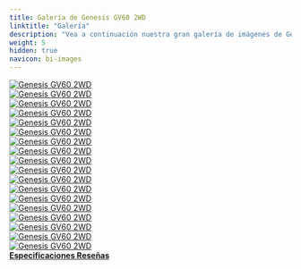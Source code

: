 ```yaml
---
title: Galería de Genesis GV60 2WD
linktitle: "Galería"
description: "Vea a continuación nuestra gran galería de imágenes de Genesis GV60 2WD. Haga clic en las imágenes para versiones en alta resolución."
weight: 5
hidden: true
navicon: bi-images
---
```

<!-- markdownlint-disable MD033 -->
<div class="row" id ="my-gallery">
	<div class="pswp-grid-item col-6 col-md-4">
		<a href="https://media.evkx.net/multimedia/models/genesis/gv60/gv60_2wd/driving_1.jpg"
data-pswp-src="https://media.evkx.net/multimedia/models/genesis/gv60/gv60_2wd/driving_1.jpg"
data-pswp-width="1500"
data-pswp-height="1000" 
target="_blank">
			<img src="https://media.evkx.net/multimedia/models/genesis/gv60/gv60_2wd/driving_1_xst.jpg" alt="Genesis GV60 2WD" class="img-fluid " />
		</a>
	</div>
	<div class="pswp-grid-item col-6 col-md-4">
		<a href="https://media.evkx.net/multimedia/models/genesis/gv60/gv60_2wd/exterior_1.jpg"
data-pswp-src="https://media.evkx.net/multimedia/models/genesis/gv60/gv60_2wd/exterior_1.jpg"
data-pswp-width="3000"
data-pswp-height="2121" 
target="_blank">
			<img src="https://media.evkx.net/multimedia/models/genesis/gv60/gv60_2wd/exterior_1_xst.jpg" alt="Genesis GV60 2WD" class="img-fluid " />
		</a>
	</div>
	<div class="pswp-grid-item col-6 col-md-4">
		<a href="https://media.evkx.net/multimedia/models/genesis/gv60/gv60_2wd/exterior_10.jpg"
data-pswp-src="https://media.evkx.net/multimedia/models/genesis/gv60/gv60_2wd/exterior_10.jpg"
data-pswp-width="1500"
data-pswp-height="1124" 
target="_blank">
			<img src="https://media.evkx.net/multimedia/models/genesis/gv60/gv60_2wd/exterior_10_xst.jpg" alt="Genesis GV60 2WD" class="img-fluid " />
		</a>
	</div>
	<div class="pswp-grid-item col-6 col-md-4">
		<a href="https://media.evkx.net/multimedia/models/genesis/gv60/gv60_2wd/exterior_2.jpg"
data-pswp-src="https://media.evkx.net/multimedia/models/genesis/gv60/gv60_2wd/exterior_2.jpg"
data-pswp-width="3000"
data-pswp-height="2121" 
target="_blank">
			<img src="https://media.evkx.net/multimedia/models/genesis/gv60/gv60_2wd/exterior_2_xst.jpg" alt="Genesis GV60 2WD" class="img-fluid " />
		</a>
	</div>
	<div class="pswp-grid-item col-6 col-md-4">
		<a href="https://media.evkx.net/multimedia/models/genesis/gv60/gv60_2wd/exterior_3.jpg"
data-pswp-src="https://media.evkx.net/multimedia/models/genesis/gv60/gv60_2wd/exterior_3.jpg"
data-pswp-width="3000"
data-pswp-height="1688" 
target="_blank">
			<img src="https://media.evkx.net/multimedia/models/genesis/gv60/gv60_2wd/exterior_3_xst.jpg" alt="Genesis GV60 2WD" class="img-fluid " />
		</a>
	</div>
	<div class="pswp-grid-item col-6 col-md-4">
		<a href="https://media.evkx.net/multimedia/models/genesis/gv60/gv60_2wd/exterior_4.jpg"
data-pswp-src="https://media.evkx.net/multimedia/models/genesis/gv60/gv60_2wd/exterior_4.jpg"
data-pswp-width="3000"
data-pswp-height="1688" 
target="_blank">
			<img src="https://media.evkx.net/multimedia/models/genesis/gv60/gv60_2wd/exterior_4_xst.jpg" alt="Genesis GV60 2WD" class="img-fluid " />
		</a>
	</div>
	<div class="pswp-grid-item col-6 col-md-4">
		<a href="https://media.evkx.net/multimedia/models/genesis/gv60/gv60_2wd/exterior_5.jpg"
data-pswp-src="https://media.evkx.net/multimedia/models/genesis/gv60/gv60_2wd/exterior_5.jpg"
data-pswp-width="3000"
data-pswp-height="1688" 
target="_blank">
			<img src="https://media.evkx.net/multimedia/models/genesis/gv60/gv60_2wd/exterior_5_xst.jpg" alt="Genesis GV60 2WD" class="img-fluid " />
		</a>
	</div>
	<div class="pswp-grid-item col-6 col-md-4">
		<a href="https://media.evkx.net/multimedia/models/genesis/gv60/gv60_2wd/exterior_6.jpg"
data-pswp-src="https://media.evkx.net/multimedia/models/genesis/gv60/gv60_2wd/exterior_6.jpg"
data-pswp-width="3000"
data-pswp-height="1688" 
target="_blank">
			<img src="https://media.evkx.net/multimedia/models/genesis/gv60/gv60_2wd/exterior_6_xst.jpg" alt="Genesis GV60 2WD" class="img-fluid " />
		</a>
	</div>
	<div class="pswp-grid-item col-6 col-md-4">
		<a href="https://media.evkx.net/multimedia/models/genesis/gv60/gv60_2wd/exterior_7.jpg"
data-pswp-src="https://media.evkx.net/multimedia/models/genesis/gv60/gv60_2wd/exterior_7.jpg"
data-pswp-width="3000"
data-pswp-height="2003" 
target="_blank">
			<img src="https://media.evkx.net/multimedia/models/genesis/gv60/gv60_2wd/exterior_7_xst.jpg" alt="Genesis GV60 2WD" class="img-fluid " />
		</a>
	</div>
	<div class="pswp-grid-item col-6 col-md-4">
		<a href="https://media.evkx.net/multimedia/models/genesis/gv60/gv60_2wd/exterior_8.jpg"
data-pswp-src="https://media.evkx.net/multimedia/models/genesis/gv60/gv60_2wd/exterior_8.jpg"
data-pswp-width="3000"
data-pswp-height="2000" 
target="_blank">
			<img src="https://media.evkx.net/multimedia/models/genesis/gv60/gv60_2wd/exterior_8_xst.jpg" alt="Genesis GV60 2WD" class="img-fluid " />
		</a>
	</div>
	<div class="pswp-grid-item col-6 col-md-4">
		<a href="https://media.evkx.net/multimedia/models/genesis/gv60/gv60_2wd/exterior_9.jpg"
data-pswp-src="https://media.evkx.net/multimedia/models/genesis/gv60/gv60_2wd/exterior_9.jpg"
data-pswp-width="3000"
data-pswp-height="2251" 
target="_blank">
			<img src="https://media.evkx.net/multimedia/models/genesis/gv60/gv60_2wd/exterior_9_xst.jpg" alt="Genesis GV60 2WD" class="img-fluid " />
		</a>
	</div>
	<div class="pswp-grid-item col-6 col-md-4">
		<a href="https://media.evkx.net/multimedia/models/genesis/gv60/gv60_2wd/frontseats_1.jpg"
data-pswp-src="https://media.evkx.net/multimedia/models/genesis/gv60/gv60_2wd/frontseats_1.jpg"
data-pswp-width="1500"
data-pswp-height="1090" 
target="_blank">
			<img src="https://media.evkx.net/multimedia/models/genesis/gv60/gv60_2wd/frontseats_1_xst.jpg" alt="Genesis GV60 2WD" class="img-fluid " />
		</a>
	</div>
	<div class="pswp-grid-item col-6 col-md-4">
		<a href="https://media.evkx.net/multimedia/models/genesis/gv60/gv60_2wd/headlights_1.jpg"
data-pswp-src="https://media.evkx.net/multimedia/models/genesis/gv60/gv60_2wd/headlights_1.jpg"
data-pswp-width="1387"
data-pswp-height="780" 
target="_blank">
			<img src="https://media.evkx.net/multimedia/models/genesis/gv60/gv60_2wd/headlights_1_xst.jpg" alt="Genesis GV60 2WD" class="img-fluid " />
		</a>
	</div>
	<div class="pswp-grid-item col-6 col-md-4">
		<a href="https://media.evkx.net/multimedia/models/genesis/gv60/gv60_2wd/interior_1.jpg"
data-pswp-src="https://media.evkx.net/multimedia/models/genesis/gv60/gv60_2wd/interior_1.jpg"
data-pswp-width="3000"
data-pswp-height="1473" 
target="_blank">
			<img src="https://media.evkx.net/multimedia/models/genesis/gv60/gv60_2wd/interior_1_xst.jpg" alt="Genesis GV60 2WD" class="img-fluid " />
		</a>
	</div>
	<div class="pswp-grid-item col-6 col-md-4">
		<a href="https://media.evkx.net/multimedia/models/genesis/gv60/gv60_2wd/interior_2.jpg"
data-pswp-src="https://media.evkx.net/multimedia/models/genesis/gv60/gv60_2wd/interior_2.jpg"
data-pswp-width="1430"
data-pswp-height="955" 
target="_blank">
			<img src="https://media.evkx.net/multimedia/models/genesis/gv60/gv60_2wd/interior_2_xst.jpg" alt="Genesis GV60 2WD" class="img-fluid " />
		</a>
	</div>
	<div class="pswp-grid-item col-6 col-md-4">
		<a href="https://media.evkx.net/multimedia/models/genesis/gv60/gv60_2wd/main_1.jpg"
data-pswp-src="https://media.evkx.net/multimedia/models/genesis/gv60/gv60_2wd/main_1.jpg"
data-pswp-width="3000"
data-pswp-height="1688" 
target="_blank">
			<img src="https://media.evkx.net/multimedia/models/genesis/gv60/gv60_2wd/main_1_xst.jpg" alt="Genesis GV60 2WD" class="img-fluid " />
		</a>
	</div>
	<div class="pswp-grid-item col-6 col-md-4">
		<a href="https://media.evkx.net/multimedia/models/genesis/gv60/gv60_2wd/rearlights_1.jpg"
data-pswp-src="https://media.evkx.net/multimedia/models/genesis/gv60/gv60_2wd/rearlights_1.jpg"
data-pswp-width="3000"
data-pswp-height="2000" 
target="_blank">
			<img src="https://media.evkx.net/multimedia/models/genesis/gv60/gv60_2wd/rearlights_1_xst.jpg" alt="Genesis GV60 2WD" class="img-fluid " />
		</a>
	</div>
	<div class="pswp-grid-item col-6 col-md-4">
		<a href="https://media.evkx.net/multimedia/models/genesis/gv60/gv60_2wd/screens_1.jpg"
data-pswp-src="https://media.evkx.net/multimedia/models/genesis/gv60/gv60_2wd/screens_1.jpg"
data-pswp-width="3000"
data-pswp-height="1796" 
target="_blank">
			<img src="https://media.evkx.net/multimedia/models/genesis/gv60/gv60_2wd/screens_1_xst.jpg" alt="Genesis GV60 2WD" class="img-fluid " />
		</a>
	</div>
</div>
<script type="module">
  import PhotoSwipeLightbox from '/js/photoswipe-lightbox.esm.js';
    const lightbox = new PhotoSwipeLightbox({
       gallery: '#my-gallery',
        children: 'a',
        pswpModule: () => import('/js/photoswipe.esm.js')
    });
lightbox.init();
</script>
<div class="mt-3 mb-3">
<a href="../specifications/" class="text-decoration-none text-black">
<strong><i class="bi-arrow-left"></i> Especificaciones </strong>
</a>
<a href="../reviews/" class="text-decoration-none text-black float-end">
<strong>Reseñas <i class="bi-arrow-right"></i></strong>
</a>
</div>
